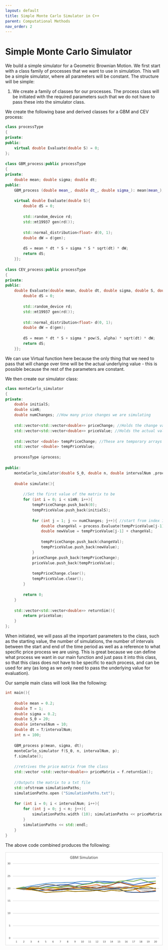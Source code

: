 ```yaml
---
layout: default
title: Simple Monte Carlo Simulator in C++
parent: Computational Methods
nav_order: 2
---
```

# Simple Monte Carlo Simulator
We build a simple simulator for a Geometric Brownian Motion. We first start with a class family of processes that we want to use in simulation. This will be a simple simulator, where all parameters will be constant.
The structure will be simple:
1. We create a family of classes for our processes. The process class will be initiated with the required parameters such that we do not have to pass these into the simulator class.

We create the following base and derived classes for a GBM and CEV process:

``` c++
class processType
{
private:
public:
    virtual double Evaluate(double S) = 0;
};

class GBM_process:public processType
{
private:
    double mean; double sigma; double dt;
public:
    GBM_process (double mean_, double dt_, double sigma_): mean(mean_), sigma(sigma_), dt(dt_){}; //Construct the class using the main parameters so we dont have to keep passing them into other classes
    
    virtual double Evaluate(double S){
        double dS = 0;
        
        std::random_device rd;
        std::mt19937 gen(rd());
        
        std::normal_distribution<float> d(0, 1);
        double dW = d(gen);
        
        dS = mean * dt * S + sigma * S * sqrt(dt) * dW;
        return dS;
    }};

class CEV_process:public processType
{
private:
public:
    double Evaluate(double mean, double dt, double sigma, double S, double alpha){
        double dS = 0;
        
        std::random_device rd;
        std::mt19937 gen(rd());
        
        std::normal_distribution<float> d(0, 1);
        double dW = d(gen);
        
        dS = mean * dt * S + sigma * pow(S, alpha) * sqrt(dt) * dW;
        return dS;
    }};
```
We can use Virtual function here because the only thing that we need to pass that will change over time will be the actual underlying value - this is possible because the rest of the parameters are constant. 

We then create our simulator class:

``` c++
class monteCarlo_simulator
{
private:
    double initialS;
    double simN;
    double numChanges; //How many price changes we are simulating
    
    std::vector<std::vector<double>> priceChange; //Holds the change values
    std::vector<std::vector<double>> priceValue; //Holds the actual values
    
    std::vector <double> tempPriceChange; //These are temporary arrays that we push into the above matrices
    std::vector <double> tempPriceValue;
    
    processType &process;
    
public:
    monteCarlo_simulator(double S_0, double n, double intervalNum ,processType &process_): initialS(S_0), simN(n), process(process_), numChanges(intervalNum){}
    
    double simulate(){
        
        //Set the first value of the matrix to be
        for (int i = 0; i < simN; i++){
            tempPriceChange.push_back(0);
            tempPriceValue.push_back(initialS);
            
            for (int j = 1; j <= numChanges; j++){ //start from index 1 because the first index (0) is already populated
                double changeVal = process.Evaluate(tempPriceValue[j-1]);
                double newValue = tempPriceValue[j-1] + changeVal;
                
                tempPriceChange.push_back(changeVal);
                tempPriceValue.push_back(newValue);
            }
            priceChange.push_back(tempPriceChange);
            priceValue.push_back(tempPriceValue);
            
            tempPriceChange.clear();
            tempPriceValue.clear();
        }
        
        return 0;
    }
    
    std::vector<std::vector<double>> returnSim(){
        return priceValue;
    }
};
```

When initiated, we will pass all the important parameters to the class, such as the starting value, the number of simulations, the number of intervals between the start and end of the time period as well as a reference to what specific price process we are using. This is great because we can define what process we want in our main function and just pass it into this class, so that this class does not have to be specific to each process, and can be used for any (as long as we only need to pass the underlying value for evaluation).

Our sample main class will look like the following:
``` c++
int main(){
    
    double mean = 0.2;
    double T = 1;
    double sigma = 0.2;
    double S_0 = 20;
    double intervalNum = 10;
    double dt = T/intervalNum;
    int n = 100;
    
    GBM_process p(mean, sigma, dt);
    monteCarlo_simulator f(S_0, n, intervalNum, p);
    f.simulate();
    
    //retrives the price matrix from the class
    std::vector <std::vector<double>> priceMatrix = f.returnSim();
    
    //Outputs the matrix to a txt file
    std::ofstream simulationPaths;
    simulationPaths.open ("SimulationPaths.txt");
    
    for (int i = 0; i < intervalNum; i++){
        for (int j = 0; j < n; j++){
            simulationPaths.width (10); simulationPaths << priceMatrix[j][i];
        }
        simulationPaths << std::endl;
    }
}
```

The above code combined produces the following:

![](https://github.com/asharbutt/Research/blob/main/assets/GBM_Simuations.png)
